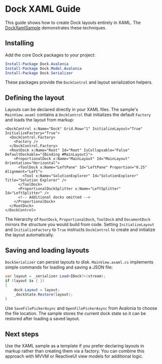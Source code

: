 # Dock XAML Guide

This guide shows how to create Dock layouts entirely in XAML. The
[DockXamlSample](../samples/DockXamlSample) demonstrates these
techniques.

## Installing

Add the core Dock packages to your project:

```powershell
Install-Package Dock.Avalonia
Install-Package Dock.Model.Avalonia
Install-Package Dock.Serializer
```

These packages provide the `DockControl` and layout serialization helpers.

## Defining the layout

Layouts can be declared directly in your XAML files. The sample's
`MainView.axaml` contains a `DockControl` that initializes the default
`Factory` and loads the layout from markup:

```xaml
<DockControl x:Name="Dock" Grid.Row="1" InitializeLayout="True" InitializeFactory="True">
  <DockControl.Factory>
    <Factory />
  </DockControl.Factory>
  <RootDock x:Name="Root" Id="Root" IsCollapsable="False" DefaultDockable="{Binding #MainLayout}">
    <ProportionalDock x:Name="MainLayout" Id="MainLayout" Orientation="Horizontal">
      <ToolDock x:Name="LeftPane" Id="LeftPane" Proportion="0.25" Alignment="Left">
        <Tool x:Name="SolutionExplorer" Id="SolutionExplorer" Title="Solution Explorer" />
      </ToolDock>
      <ProportionalDockSplitter x:Name="LeftSplitter" Id="LeftSplitter" />
      <!-- Additional docks omitted -->
    </ProportionalDock>
  </RootDock>
</DockControl>
```

The hierarchy of `RootDock`, `ProportionalDock`, `ToolDock` and
`DocumentDock` mirrors the structure you would build from code. Setting
`InitializeLayout` and `InitializeFactory` to `True` instructs
`DockControl` to create and initialize the layout automatically.

## Saving and loading layouts

`DockSerializer` can persist layouts to disk. `MainView.axaml.cs`
implements simple commands for loading and saving a JSON file:

```csharp
var layout = _serializer.Load<IDock?>(stream);
if (layout is { })
{
    dock.Layout = layout;
    _dockState.Restore(layout);
}
```

Use `SaveFilePickerAsync` and `OpenFilePickerAsync` from Avalonia to
choose the file location. The sample stores the current dock state so it
can be restored after loading a saved layout.

## Next steps

Use the XAML sample as a template if you prefer declaring layouts in
markup rather than creating them via a factory. You can combine this
approach with MVVM or ReactiveUI view models for additional logic.
